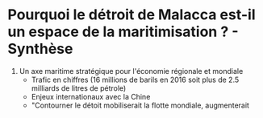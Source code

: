 
# Pourquoi le détroit de Malacca est-il un espace de la maritimisation ? - Synthèse 

1. Un axe maritime stratégique pour l'économie régionale et mondiale
	* Trafic en chiffres (16 millions de barils en 2016 soit plus de 2.5 milliards de litres de pétrole) 
	* Enjeux internationaux avec la Chine
	* "Contourner le détoit mobiliserait la flotte mondiale, augmenterait 
<!--stackedit_data:
eyJoaXN0b3J5IjpbMTMxNjkzMDE1OSwtMTQ2Njc0MDExMiw5OT
I3NDU4NzJdfQ==
-->
